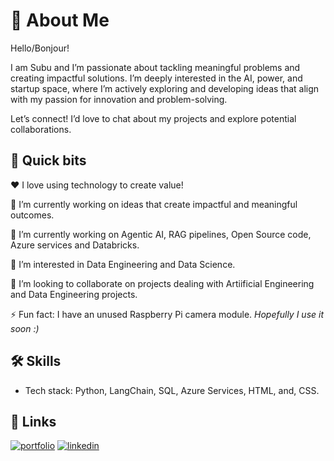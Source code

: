 
# 👋 About Me
Hello/Bonjour!

I am Subu and I’m passionate about tackling meaningful problems and creating impactful solutions. I’m deeply interested in the AI, power, and startup space, where I’m actively exploring and developing ideas that align with my passion for innovation and problem-solving.

Let’s connect! I’d love to chat about my projects and explore potential collaborations.

## 🚀 Quick bits

❤️ I love using technology to create value!

🔭 I’m currently working on ideas that create impactful and meaningful outcomes.

🌱 I’m currently working on Agentic AI, RAG pipelines, Open Source code, Azure services and Databricks.

👀 I’m interested in Data Engineering and Data Science.

🤝 I’m looking to collaborate on projects dealing with Artiificial Engineering and Data Engineering projects. 

⚡ Fun fact: I have an unused Raspberry Pi camera module. *Hopefully I use it soon :)*

## 🛠 Skills
* Tech stack: Python, LangChain, SQL, Azure Services, HTML, and, CSS.


## 🔗 Links
[![portfolio](https://img.shields.io/badge/my_portfolio-000?style=for-the-badge&logo=ko-fi&logoColor=white)](https://www.linkedin.com/in/subramanian-narayanan9/)
[![linkedin](https://img.shields.io/badge/linkedin-0A66C2?style=for-the-badge&logo=linkedin&logoColor=white)](https://www.linkedin.com/in/subramanian-narayanan9/)

<!---
nagusubra/nagusubra is a ✨ special ✨ repository because its `README.md` (this file) appears on your GitHub profile.
You can click the Preview link to take a look at your changes.
--->
